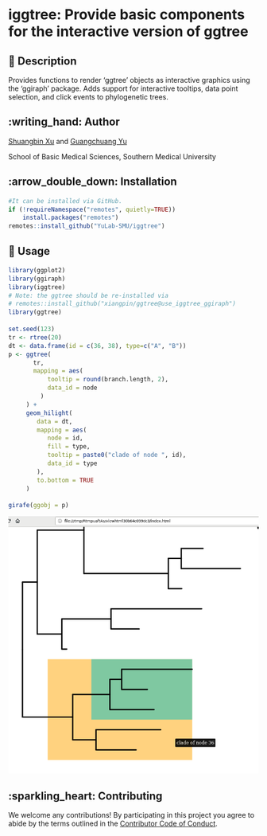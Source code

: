 <!-- README.md is generated from README.Rmd. Please edit that file -->

# iggtree: Provide basic components for the interactive version of ggtree

## :newspaper: Description

Provides functions to render ‘ggtree’ objects as interactive graphics
using the ‘ggiraph’ package. Adds support for interactive tooltips, data
point selection, and click events to phylogenetic trees.

## :writing\_hand: Author

[Shuangbin Xu](https://github.com/xiangpin) and [Guangchuang
Yu](https://guangchuangyu.github.io)

School of Basic Medical Sciences, Southern Medical University

## :arrow\_double\_down: Installation

``` r
#It can be installed via GitHub.
if (!requireNamespace("remotes", quietly=TRUE))
    install.packages("remotes")
remotes::install_github("YuLab-SMU/iggtree")
```

## :newspaper: Usage

``` r
library(ggplot2)
library(ggiraph)
library(iggtree)
# Note: the ggtree should be re-installed via
# remotes::install_github("xiangpin/ggtree@use_iggtree_ggiraph")
library(ggtree)

set.seed(123)
tr <- rtree(20)
dt <- data.frame(id = c(36, 38), type=c("A", "B"))
p <- ggtree(
       tr, 
       mapping = aes(
           tooltip = round(branch.length, 2), 
           data_id = node
         )
     ) +
     geom_hilight(
        data = dt, 
        mapping = aes(
           node = id, 
           fill = type, 
           tooltip = paste0("clade of node ", id), 
           data_id = type
        ), 
        to.bottom = TRUE
     )

girafe(ggobj = p)
```

![](./inst/extdata/example1.png)

## :sparkling\_heart: Contributing

We welcome any contributions\! By participating in this project you
agree to abide by the terms outlined in the [Contributor Code of
Conduct](CONDUCT.md).
